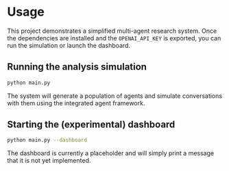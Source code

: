 # Usage

This project demonstrates a simplified multi-agent research system. Once the dependencies are installed and the `OPENAI_API_KEY` is exported, you can run the simulation or launch the dashboard.

## Running the analysis simulation

```bash
python main.py
```

The system will generate a population of agents and simulate conversations with them using the integrated agent framework.

## Starting the (experimental) dashboard

```bash
python main.py --dashboard
```

The dashboard is currently a placeholder and will simply print a message that it is not yet implemented.

